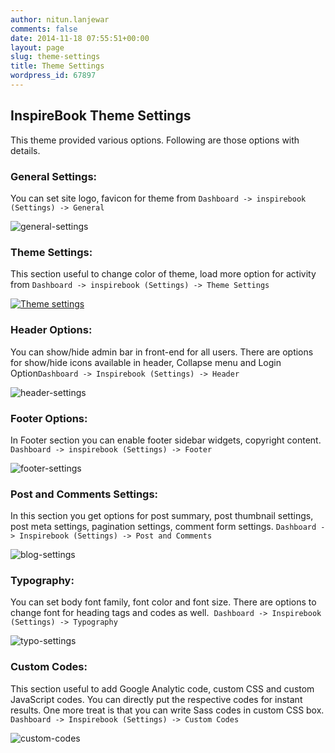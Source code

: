 ```yaml
---
author: nitun.lanjewar
comments: false
date: 2014-11-18 07:55:51+00:00
layout: page
slug: theme-settings
title: Theme Settings
wordpress_id: 67897
---
```


## InspireBook Theme Settings


This theme provided various options. Following are those options with details.


### General Settings:


You can set site logo, favicon for theme from `Dashboard -> inspirebook (Settings) -> General`

![general-settings](http://docs.rtcamp.com/wp-content/uploads/2014/11/Selection_056.png)




###  Theme Settings:



This section useful to change color of theme, load more option for activity from `Dashboard -> inspirebook (Settings) -> Theme Settings`

[![Theme settings](http://docs.rtcamp.com/wp-content/uploads/2014/11/Selection_058-1024x382.png)](http://docs.rtcamp.com/wp-content/uploads/2014/11/Selection_058.png)




### Header Options:


You can show/hide admin bar in front-end for all users. There are options for show/hide icons available in header, Collapse menu and Login Option`Dashboard -> Inspirebook (Settings) -> Header`

![header-settings](http://docs.rtcamp.com/wp-content/uploads/2014/11/Selection_057.png)




### Footer Options:


In Footer section you can enable footer sidebar widgets, copyright content. `Dashboard -> inspirebook (Settings) -> Footer`

![footer-settings](http://docs.rtcamp.com/wp-content/uploads/2014/11/Selection_059.png)




### Post and Comments Settings:


In this section you get options for post summary, post thumbnail settings, post meta settings, pagination settings, comment form settings. `Dashboard -> Inspirebook (Settings) -> Post and Comments`

![blog-settings](http://docs.rtcamp.com/wp-content/uploads/2014/11/Selection_060.png)




### Typography:


You can set body font family, font color and font size. There are options to change font for heading tags and codes as well.  `Dashboard -> Inspirebook (Settings) -> Typography`

![typo-settings](http://docs.rtcamp.com/wp-content/uploads/2014/11/Selection_061.png)




### Custom Codes:


This section useful to add Google Analytic code, custom CSS and custom JavaScript codes. You can directly put the respective codes for instant results. One more treat is that you can write Sass codes in custom CSS box. `Dashboard -> Inspirebook (Settings) -> Custom Codes`

![custom-codes](http://docs.rtcamp.com/wp-content/uploads/2014/11/Selection_062.png)
